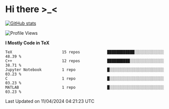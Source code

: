 # Hi there \>_<

[![GitHub stats](https://github-readme-stats.vercel.app/api?username=ARessegetesStery&show_icons=true&theme=transparent)](https://github.com/anuraghazra/github-readme-stats)

<!--START_SECTION:waka-->
![Profile Views](http://img.shields.io/badge/Profile%20Views-3-blue)

**I Mostly Code in TeX** 

```text
TeX                      15 repos            ████████████░░░░░░░░░░░░░   48.39 % 
C++                      12 repos            ██████████░░░░░░░░░░░░░░░   38.71 % 
Jupyter Notebook         1 repo              █░░░░░░░░░░░░░░░░░░░░░░░░   03.23 % 
C                        1 repo              █░░░░░░░░░░░░░░░░░░░░░░░░   03.23 % 
MATLAB                   1 repo              █░░░░░░░░░░░░░░░░░░░░░░░░   03.23 % 
```




 Last Updated on 11/04/2024 04:21:23 UTC
<!--END_SECTION:waka-->

